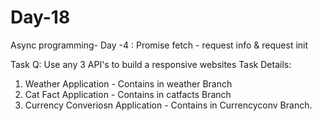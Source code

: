 # Day-18
Async programming- Day -4 : Promise fetch - request info &amp; request init

Task Q: Use any 3 API's to build a responsive websites
Task Details:

1. Weather Application - Contains in weather Branch
2. Cat Fact Application - Contains in catfacts Branch
3. Currency Converiosn Application - Contains in Currencyconv Branch.
